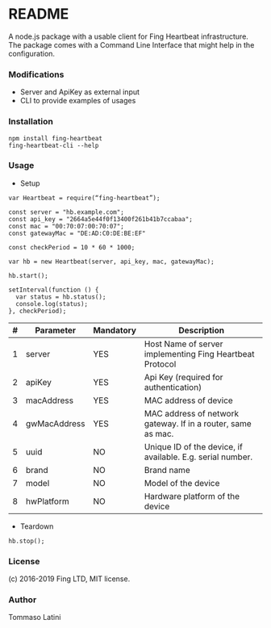 # README #

A node.js package with a usable client for Fing Heartbeat infrastructure.
The package comes with a Command Line Interface that might help in 
the configuration.

### Modifications ###

* Server and ApiKey as external input
* CLI to provide examples of usages

### Installation ###

```
npm install fing-heartbeat
fing-heartbeat-cli --help
```

### Usage ###

* Setup

```
var Heartbeat = require(“fing-heartbeat”);

const server = "hb.example.com";
const api_key = "2664a5e44f0f13400f261b41b7ccabaa";
const mac = "00:70:07:00:70:07";
const gatewayMac = "DE:AD:C0:DE:BE:EF"
 
const checkPeriod = 10 * 60 * 1000;

var hb = new Heartbeat(server, api_key, mac, gatewayMac);

hb.start();

setInterval(function () {
  var status = hb.status();
  console.log(status);
}, checkPeriod);

```

| # | Parameter           | Mandatory | Description                                                  |
| - | ------------------- | --------- | ------------------------------------------------------------ |
| 1 | server              |    YES    | Host Name of server implementing Fing Heartbeat Protocol     |
| 2 | apiKey              |    YES    | Api Key (required for authentication)                        |
| 3 | macAddress          |    YES    | MAC address of device                                        |
| 4 | gwMacAddress        |    YES    | MAC address of network gateway. If in a router, same as mac. |
| 5 | uuid                |    NO     | Unique ID of the device, if available. E.g. serial number.   |
| 6 | brand               |    NO     | Brand name                                                   |
| 7 | model               |    NO     | Model of the device                                          |
| 8 | hwPlatform          |    NO     | Hardware platform of the device                              |

* Teardown

```
hb.stop();
```

### License ###

(c) 2016-2019 Fing LTD, MIT license.

### Author ###

Tommaso Latini <tommaso at fing.com>

